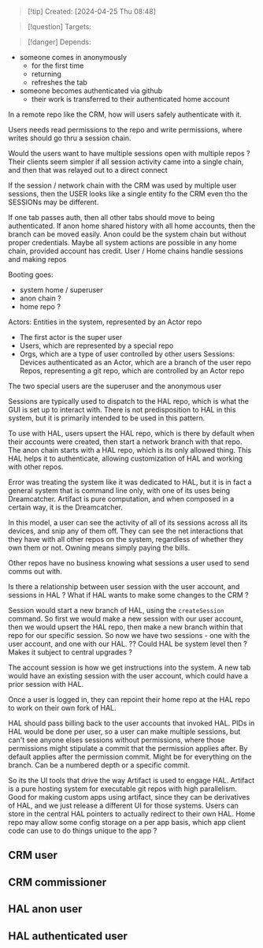 
>[!tip] Created: [2024-04-25 Thu 08:48]

>[!question] Targets: 

>[!danger] Depends: 

- someone comes in anonymously
	- for the first time
	- returning
	- refreshes the tab
- someone becomes authenticated via github
	- their work is transferred to their authenticated home account

In a remote repo like the CRM, how will users safely authenticate with it.

Users needs read permissions to the repo and write permissions, where writes should go thru a session chain.

Would the users want to have multiple sessions open with multiple repos ?
Their clients seem simpler if all session activity came into a single chain, and then that was relayed out to a direct connect

If the session / network chain with the CRM was used by multiple user sessions, then the USER looks like a single entity fo the CRM even tho the SESSIONs may be different.

If one tab passes auth, then all other tabs should move to being authenticated.
If anon home shared history with all home accounts, then the branch can be moved easily.
Anon could be the system chain but without proper credentials.
Maybe all system actions are possible in any home chain, provided account has credit.
User / Home chains handle sessions and making repos

Booting goes:
- system home / superuser
- anon chain ?
- home repo ?



Actors: Entities in the system, represented by an Actor repo
- The first actor is the super user
- Users, which are represented by a special repo
- Orgs, which are a type of user controlled by other users
Sessions: Devices authenticated as an Actor, which are a branch of the user repo
Repos, representing a git repo, which are controlled by an Actor repo

The two special users are the superuser and the anonymous user

Sessions are typically used to dispatch to the HAL repo, which is what the GUI is set up to interact with.  There is not predisposition to HAL in this system, but it is primarily intended to be used in this pattern.

To use with HAL, users upsert the HAL repo, which is there by default when their accounts were created, then start a network branch with that repo.
The anon chain starts with a HAL repo, which is its only allowed thing.
This HAL helps it to authenticate, allowing customization of HAL and working with other repos.


Error was treating the system like it was dedicated to HAL, but it is in fact a general system that is command line only, with one of its uses being Dreamcatcher.
Artifact is pure computation, and when composed in a certain way, it is the Dreamcatcher.

In this model, a user can see the activity of all of its sessions across all its devices, and snip any of them off.  They can see the net interactions that they have with all other repos on the system, regardless of whether they own them or not.  Owning means simply paying the bills.

Other repos have no business knowing what sessions a user used to send comms out with.

Is there a relationship between user session with the user account, and sessions in HAL ?
What if HAL wants to make some changes to the CRM ?

Session would start a new branch of HAL, using the `createSession` command.
So first we would make a new session with our user account, then we would upsert the HAL repo, then make a new branch within that repo for our specific session.
So now we have two sessions - one with the user account, and one with our HAL.
?? Could HAL be system level then ? Makes it subject to central upgrades ?

The account session is how we get instructions into the system.
A new tab would have an existing session with the user account, which could have a prior session with HAL.

Once a user is logged in, they can repoint their home repo at the HAL repo to work on their own fork of HAL.

HAL should pass billing back to the user accounts that invoked HAL.
PIDs in HAL would be done per user, so a user can make multiple sessions, but can't see anyone elses sessions without permissions, where those permissions might stipulate a commit that the permission applies after.  By default applies after the permission commit.  Might be for everything on the branch.  Can be a numbered depth or a specific commit.

So its the UI tools that drive the way Artifact is used to engage HAL.
Artifact is a pure hosting system for executable git repos with high parallelism.
Good for making custom apps using artifact, since they can be derivatives of HAL, and we just release a different UI for those systems.
Users can store in the central HAL pointers to actually redirect to their own HAL.
Home repo may allow some config storage on a per app basis, which app client code can use to do things unique to the app ?

## CRM user

## CRM commissioner

## HAL anon user

## HAL authenticated user
